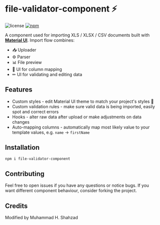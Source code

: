 # file-validator-component ⚡


![license](https://img.shields.io/badge/license-MIT-green)
[![npm](https://img.shields.io/badge/npm-0.1.5-blue)](https://www.npmjs.com/package/file-validator-component)

A component used for importing XLS / XLSX / CSV documents built with [**Material UI**](https://mui.com/). Import flow combines:

- 📥 Uploader
- ⚙️ Parser
- 📊 File preview
- 🧪 UI for column mapping
- ✏ UI for validating and editing data

## Features

- Custom styles - edit Material UI theme to match your project's styles 🎨
- Custom validation rules - make sure valid data is being imported, easily spot and correct errors
- Hooks - alter raw data after upload or make adjustments on data changes
- Auto-mapping columns - automatically map most likely value to your template values, e.g. `name` -> `firstName`

## Installation

```bash
npm i file-validator-component
```

## Contributing

Feel free to open issues if you have any questions or notice bugs. If you want different component behaviour, consider forking the project.

## Credits

Modified by Muhammad H. Shahzad
